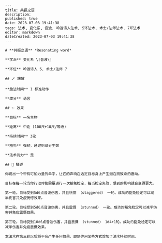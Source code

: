 
    ---
    title: 共振之语
    description: 
    published: true
    date: 2023-07-03 19:41:38
    tags: 法术, 变化系, 音波, 吟游诗人法术, 5环法术, 术士/法师法术, 7环法术
    editor: markdown
    dateCreated: 2023-07-03 19:41:38
    ---

    # **共振之语** *Resonating word*

    **学派** 变化系 \[音波\] 

    **环位** 吟游诗人 5, 术士/法师 7

    ## 🪄 施放

    **施法时间** 1 标准动作

    **成分** 语言

    ## ✨ 效果 

    **目标** 一名生物 

    **距离** 中距 (100尺+10尺/等级)  

    **持续时间** 3轮 

    **豁免** 强韧，通过则部分生效

    **法术抗力** 是

    ## 📖 描述

    你说出一个带有可怕力量的单字，让它的声响在选定目标身上产生潜在而致命的震动。

    目标在每一轮当你行动时都需要进行一次豁免检定，每当检定失败，受到的影响就会变得更大。

    第一轮，目标受到5d6点音波伤害，并且恍惚 （staggered） 一轮。成功的豁免检定可以减半伤害并免疫恍惚效果。

    第二轮，目标受到5d6点音波伤害，并且震慑 （stunned） 一轮。成功的豁免检定可以减半伤害并免疫震慑效果。

    第三轮，目标受到10d6点音波伤害，并且震慑 （stunned） 1d4+1轮。成功的豁免检定可以减半伤害并免疫震慑效果。

    本法术在第三轮以后将不会产生任何效果，即使你用某些方式增加了法术持续时间。
    